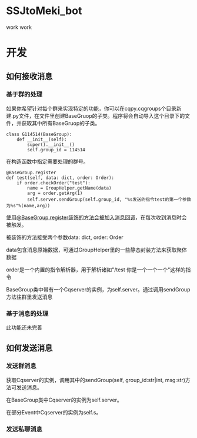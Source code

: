 # SSJtoMeki_bot
work work
# 开发
## 如何接收消息
### 基于群的处理
如果你希望针对每个群来实现特定的功能，你可以在cqpy.cqgroups个目录新建.py文件，在文件里创建BaseGruop的子类。程序将会自动导入这个目录下的文件，并获取其中所有BaseGruop的子类。

    class G114514(BaseGroup):
        def __init__(self):
            super().__init__()
            self.group_id = 114514

在构造函数中指定需要处理的群号。

    @BaseGroup.register
    def test(self, data: dict, order: Order):
        if order.checkOrder("test"):
            name = GroupHelper.getName(data)
            arg = order.getArg(1)
            self.server.sendGroup(self.group_id, "%s发送的指令test的第一个参数为%s"%(name,arg))

使用@BaseGroup.register装饰的方法会被加入消息回调，在每次收到消息时会被触发。

被装饰的方法接受两个参数data: dict, order: Order

data包含消息原始数据，可通过GroupHelper里的一些静态封装方法来获取聚体数据

order是一个内置的指令解析器，用于解析诸如"/test 你是一个一个一个"这样的指令

BaseGroup类中带有一个Cqserver的实例，为self.server。通过调用sendGroup方法往群里发送消息

### 基于消息的处理
此功能还未完善

## 如何发送消息

### 发送群消息
获取Cqserver的实例，调用其中的sendGroup(self, group_id:str|int, msg:str)方法可发送消息。

在BaseGroup类中Cqserver的实例为self.server。

在部分Event中Cqserver的实例为self.s。
### 发送私聊消息
